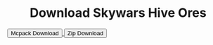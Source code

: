 # Download Skywars Hive Ores
<a href="/skywars/skywars-hive-ores-mcpack.mcpack" download="skywars-hive-ores-mcpack"> 
<button type="button">Mcpack Download</button> 
</a>

<a href="/skywars/skywars-hive-ores-zip.zip" download="skywars-hive-ores-zip"> 
<button type="button">Zip Download</button> 
</a>

<style>
h1 {text-align: center;}
p {text-align: center;}
div {text-align: center;}
</style>
